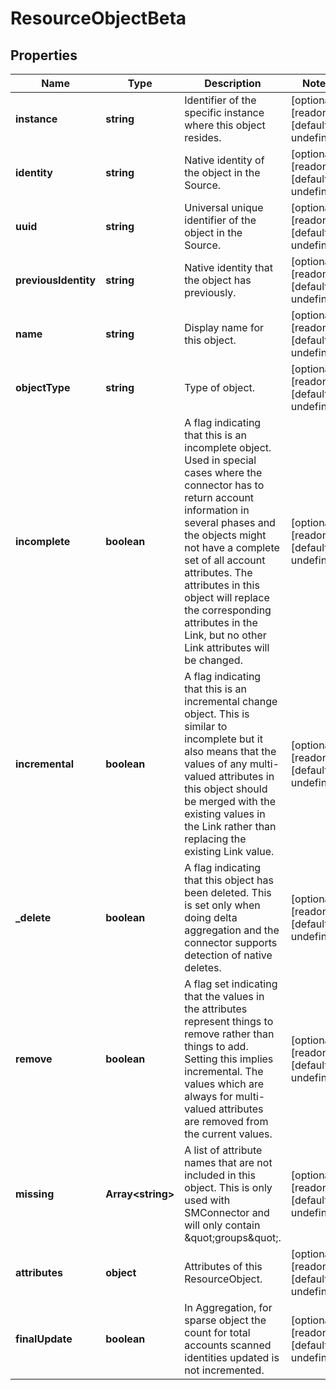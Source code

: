 # ResourceObjectBeta

## Properties

Name | Type | Description | Notes
------------ | ------------- | ------------- | -------------
**instance** | **string** | Identifier of the specific instance where this object resides. | [optional] [readonly] [default to undefined]
**identity** | **string** | Native identity of the object in the Source. | [optional] [readonly] [default to undefined]
**uuid** | **string** | Universal unique identifier of the object in the Source. | [optional] [readonly] [default to undefined]
**previousIdentity** | **string** | Native identity that the object has previously. | [optional] [readonly] [default to undefined]
**name** | **string** | Display name for this object. | [optional] [readonly] [default to undefined]
**objectType** | **string** | Type of object. | [optional] [readonly] [default to undefined]
**incomplete** | **boolean** | A flag indicating that this is an incomplete object. Used in special cases where the connector has to return account information in several phases and the objects might not have a complete set of all account attributes. The attributes in this object will replace the corresponding attributes in the Link, but no other Link attributes will be changed. | [optional] [readonly] [default to undefined]
**incremental** | **boolean** | A flag indicating that this is an incremental change object. This is similar to incomplete but it also means that the values of any multi-valued attributes in this object should be merged with the existing values in the Link rather than replacing the existing Link value. | [optional] [readonly] [default to undefined]
**_delete** | **boolean** | A flag indicating that this object has been deleted. This is set only when doing delta aggregation and the connector supports detection of native deletes. | [optional] [readonly] [default to undefined]
**remove** | **boolean** | A flag set indicating that the values in the attributes represent things to remove rather than things to add. Setting this implies incremental. The values which are always for multi-valued attributes are removed from the current values. | [optional] [readonly] [default to undefined]
**missing** | **Array&lt;string&gt;** | A list of attribute names that are not included in this object. This is only used with SMConnector and will only contain \&quot;groups\&quot;. | [optional] [readonly] [default to undefined]
**attributes** | **object** | Attributes of this ResourceObject. | [optional] [readonly] [default to undefined]
**finalUpdate** | **boolean** | In Aggregation, for sparse object the count for total accounts scanned identities updated is not incremented. | [optional] [readonly] [default to undefined]

